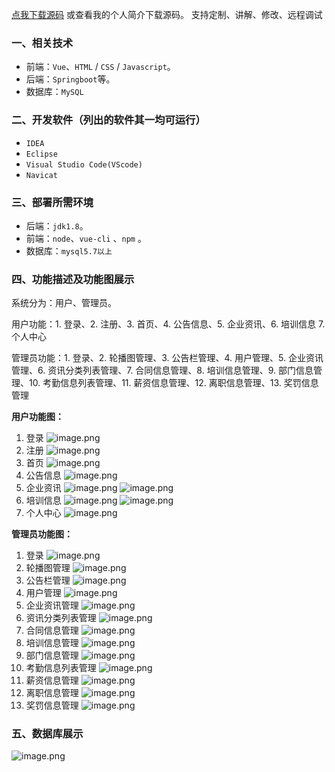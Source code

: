 [点我下载源码](https://www.oneprosol.com/detail/b1fab4d7e7e94abeb58e9cc10243de34)
或查看我的个人简介下载源码。
支持定制、讲解、修改、远程调试
### 一、相关技术
- 前端：`Vue`、`HTML` / `CSS` / `Javascript`。
- 后端：`Springboot`等。
- 数据库：`MySQL`

### 二、开发软件（列出的软件其一均可运行）
- `IDEA`
- `Eclipse`
- `Visual Studio Code(VScode)`
- `Navicat`
### 三、部署所需环境

- 后端：`jdk1.8`。
- 前端：`node`、`vue-cli` 、`npm`  。
- 数据库：`mysql5.7以上`

### 四、功能描述及功能图展示
系统分为：用户、管理员。

用户功能：1. 登录、2. 注册、3. 首页、4. 公告信息、5. 企业资讯、6. 培训信息 7. 个人中心

管理员功能：1. 登录、2. 轮播图管理、3. 公告栏管理、4. 用户管理、5. 企业资讯管理、6. 资讯分类列表管理、7. 合同信息管理、8. 培训信息管理、9. 部门信息管理、10. 考勤信息列表管理、11. 薪资信息管理、12. 离职信息管理、13. 奖罚信息管理


**用户功能图：**

1. 登录
![image.png](https://pic.picprosol.com/user_upload/47a0c8c315464e69858d8da56b2d15ba/2025-01-10%2012:35:51_image.png)
2. 注册
![image.png](https://pic.picprosol.com/user_upload/47a0c8c315464e69858d8da56b2d15ba/2025-01-10%2012:36:13_image.png)
3. 首页
![image.png](https://pic.picprosol.com/user_upload/47a0c8c315464e69858d8da56b2d15ba/2025-01-10%2012:34:28_image.png)
4. 公告信息
![image.png](https://pic.picprosol.com/user_upload/47a0c8c315464e69858d8da56b2d15ba/2025-01-10%2012:34:51_image.png)
5. 企业资讯
![image.png](https://pic.picprosol.com/user_upload/47a0c8c315464e69858d8da56b2d15ba/2025-01-10%2012:34:58_image.png)
![image.png](https://pic.picprosol.com/user_upload/47a0c8c315464e69858d8da56b2d15ba/2025-01-10%2012:35:09_image.png)
6. 培训信息
![image.png](https://pic.picprosol.com/user_upload/47a0c8c315464e69858d8da56b2d15ba/2025-01-10%2012:35:22_image.png)
![image.png](https://pic.picprosol.com/user_upload/47a0c8c315464e69858d8da56b2d15ba/2025-01-10%2012:35:29_image.png)
7. 个人中心
![image.png](https://pic.picprosol.com/user_upload/47a0c8c315464e69858d8da56b2d15ba/2025-01-10%2012:35:39_image.png)

**管理员功能图：**

1. 登录
![image.png](https://pic.picprosol.com/user_upload/47a0c8c315464e69858d8da56b2d15ba/2025-01-10%2012:37:55_image.png)
2. 轮播图管理
![image.png](https://pic.picprosol.com/user_upload/47a0c8c315464e69858d8da56b2d15ba/2025-01-10%2012:36:44_image.png)
3. 公告栏管理
![image.png](https://pic.picprosol.com/user_upload/47a0c8c315464e69858d8da56b2d15ba/2025-01-10%2012:36:49_image.png)
4. 用户管理
![image.png](https://pic.picprosol.com/user_upload/47a0c8c315464e69858d8da56b2d15ba/2025-01-10%2012:36:54_image.png)
5. 企业资讯管理
![image.png](https://pic.picprosol.com/user_upload/47a0c8c315464e69858d8da56b2d15ba/2025-01-10%2012:37:02_image.png)
6. 资讯分类列表管理
![image.png](https://pic.picprosol.com/user_upload/47a0c8c315464e69858d8da56b2d15ba/2025-01-10%2012:37:07_image.png)
7. 合同信息管理
![image.png](https://pic.picprosol.com/user_upload/47a0c8c315464e69858d8da56b2d15ba/2025-01-10%2012:37:15_image.png)
8. 培训信息管理
![image.png](https://pic.picprosol.com/user_upload/47a0c8c315464e69858d8da56b2d15ba/2025-01-10%2012:37:20_image.png)
9. 部门信息管理
![image.png](https://pic.picprosol.com/user_upload/47a0c8c315464e69858d8da56b2d15ba/2025-01-10%2012:37:26_image.png)
10. 考勤信息列表管理
![image.png](https://pic.picprosol.com/user_upload/47a0c8c315464e69858d8da56b2d15ba/2025-01-10%2012:37:30_image.png)
11. 薪资信息管理
![image.png](https://pic.picprosol.com/user_upload/47a0c8c315464e69858d8da56b2d15ba/2025-01-10%2012:37:35_image.png)
12. 离职信息管理
![image.png](https://pic.picprosol.com/user_upload/47a0c8c315464e69858d8da56b2d15ba/2025-01-10%2012:37:42_image.png)
13. 奖罚信息管理
![image.png](https://pic.picprosol.com/user_upload/47a0c8c315464e69858d8da56b2d15ba/2025-01-10%2012:37:46_image.png)

### 五、数据库展示
![image.png](https://pic.picprosol.com/user_upload/47a0c8c315464e69858d8da56b2d15ba/2025-01-10%2012:38:50_image.png)

